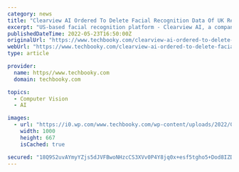 ```yaml
---
category: news
title: "Clearview AI Ordered To Delete Facial Recognition Data Of UK Residents"
excerpt: "US-based facial recognition platform - Clearview AI, a company designed to support federal, state, and local law enforcement agencies to"
publishedDateTime: 2022-05-23T16:50:00Z
originalUrl: "https://www.techbooky.com/clearview-ai-ordered-to-delete-facial-recognition-data-of-uk-residents/"
webUrl: "https://www.techbooky.com/clearview-ai-ordered-to-delete-facial-recognition-data-of-uk-residents/"
type: article

provider:
  name: https//www.techbooky.com
  domain: techbooky.com

topics:
  - Computer Vision
  - AI

images:
  - url: "https://i0.wp.com/www.techbooky.com/wp-content/uploads/2022/05/Clearview-AI-Hack-Facial.jpg?fit=1000%2C667&ssl=1"
    width: 1000
    height: 667
    isCached: true

secured: "18Q9S2uvAYmyYZjs5dJVFBwoNHzcCS3XVv0P4Y8jq0x+esf5tgho5+Dod8IZDyt4joB73IyyH1l9u/x3maY1yAk/Mp0rakasS8NwDBq+3GJw4kiQVsRBIms00YH60G6/1jy3MgSxYkyc4pHgVHegxShoF9PAcqG9bsJdq0vOZPNgwE2cnYi8w/mfQFP0wwpGaHm40gEydA32bXfgjsjDnb/ynOoQtR0sBR6gWuIu8vx/4W5hvwolrUCacOMcwo5ueJVjafus8aj3xtnDa0NLbQSyGh0Hl8dqwFbOQPu/+CpfVcZg3YkSKYaOtCdja5MDYuFXyJie1R8SBL89q3DrndAS4nvq9HwWACEsRX7K0+k=;RiK7jyjlplVQ8dYhmJtrcw=="
---
```



